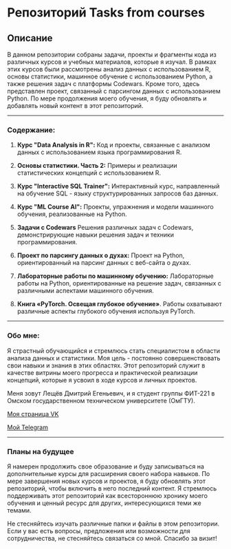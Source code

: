 # Репозиторий Tasks from courses

## Описание
В данном репозитории собраны задачи, проекты и фрагменты кода из различных курсов и учебных материалов, которые я изучал. В рамках этих курсов были рассмотрены анализ данных с использованием R, основы статистики, машинное обучение с использованием Python, а также решения задач с платформы Codewars. Кроме того, здесь представлен проект, связанный с парсингом данных с использованием Python. По мере продолжения моего обучения, я буду обновлять и добавлять новый контент в этот репозиторий.
___
### Содержание:

1. **Курс "Data Analysis in R":** Код и проекты, связанные с анализом данных с использованием языка программирования R.

2. **Основы статистики. Часть 2:** Примеры и реализации статистических концепций с использованием R.

3. **Курс "Interactive SQL Trainer":** Интерактивный курс, направленный на обучение SQL - языку структурированных запросов баз данных.

4. **Курс "ML Course AI":** Проекты, упражнения и модели машинного обучения, реализованные на Python.

5. **Задачи с Codewars** Решения различных задач с Codewars, демонстрирующие навыки решения задач и техники программирования.

6. **Проект по парсингу данных о духах:** Проект на Python, ориентированный на парсинг данных с веб-сайта о духах.

7. **Лабораторные работы по машинному обучению:** Лабораторные работы на Python, ориентированные на решение задач, связанных с различными аспектами машинного обучения.
   
9. **Книга «PyTorch. Освещая глубокое обучение»**. Работы охватывают различные аспекты глубокого обучения используя PyTorch.
___
### Обо мне:
Я страстный обучающийся и стремлюсь стать специалистом в области анализа данных и статистики. Моя цель - постоянно совершенствовать свои навыки и знания в этих областях. Этот репозиторий служит в качестве витрины моего прогресса и практической реализации концепций, которые я усвоил в ходе курсов и личных проектов.

Меня зовут Лещёв Дмитрий Егеньевич, и я студент группы ФИТ-221 в Омском государственном техническом университете (ОмГТУ).

[Моя страница VK](https://vk.com/parisdrill)
 
[Мой Telegram](https://t.me/leshiov_dmitriy)
___
### Планы на будущее
Я намерен продолжить свое образование и буду записываться на дополнительные курсы для расширения своего набора навыков. По мере завершения новых курсов и проектов, я буду обновлять этот репозиторий, чтобы включить в него последний контент. Я стремлюсь поддерживать этот репозиторий как всестороннюю хронику моего обучения и ценный ресурс для других, интересующихся теми же темами.

Не стесняйтесь изучать различные папки и файлы в этом репозитории. Если у вас есть вопросы, предложения или возможности для сотрудничества, не стесняйтесь связаться со мной. Спасибо за визит!
